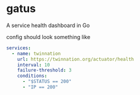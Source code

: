 # gatus

A service health dashboard in Go


config should look something like

```yaml
services:
  - name: twinnation
    url: https://twinnation.org/actuator/health
    interval: 10
    failure-threshold: 3
    conditions:
      - "$STATUS == 200"
      - "IP == 200"
```